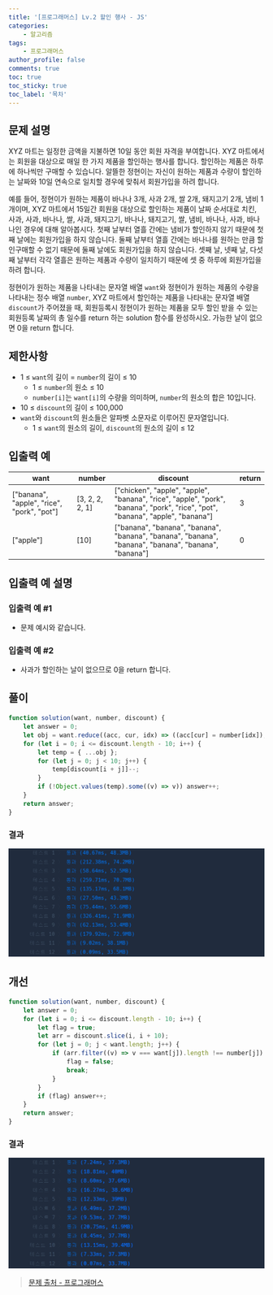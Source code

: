 ```yaml
---
title: '[프로그래머스] Lv.2 할인 행사 - JS'
categories:
    - 알고리즘
tags:
    - 프로그래머스
author_profile: false
comments: true
toc: true
toc_sticky: true
toc_label: '목차'
---
```


## 문제 설명

XYZ 마트는 일정한 금액을 지불하면 10일 동안 회원 자격을 부여합니다. XYZ 마트에서는 회원을 대상으로 매일 한 가지 제품을 할인하는 행사를 합니다. 할인하는 제품은 하루에 하나씩만 구매할 수 있습니다. 알뜰한 정현이는 자신이 원하는 제품과 수량이 할인하는 날짜와 10일 연속으로 일치할 경우에 맞춰서 회원가입을 하려 합니다.

예를 들어, 정현이가 원하는 제품이 바나나 3개, 사과 2개, 쌀 2개, 돼지고기 2개, 냄비 1개이며, XYZ 마트에서 15일간 회원을 대상으로 할인하는 제품이 날짜 순서대로 치킨, 사과, 사과, 바나나, 쌀, 사과, 돼지고기, 바나나, 돼지고기, 쌀, 냄비, 바나나, 사과, 바나나인 경우에 대해 알아봅시다. 첫째 날부터 열흘 간에는 냄비가 할인하지 않기 때문에 첫째 날에는 회원가입을 하지 않습니다. 둘째 날부터 열흘 간에는 바나나를 원하는 만큼 할인구매할 수 없기 때문에 둘째 날에도 회원가입을 하지 않습니다. 셋째 날, 넷째 날, 다섯째 날부터 각각 열흘은 원하는 제품과 수량이 일치하기 때문에 셋 중 하루에 회원가입을 하려 합니다.

정현이가 원하는 제품을 나타내는 문자열 배열 `want`와 정현이가 원하는 제품의 수량을 나타내는 정수 배열 `number`, XYZ 마트에서 할인하는 제품을 나타내는 문자열 배열 `discount`가 주어졌을 때, 회원등록시 정현이가 원하는 제품을 모두 할인 받을 수 있는 회원등록 날짜의 총 일수를 return 하는 solution 함수를 완성하시오. 가능한 날이 없으면 0을 return 합니다.

## 제한사항

-   1 ≤ `want`의 길이 = `number`의 길이 ≤ 10
    -   1 ≤ `number`의 원소 ≤ 10
    -   `number[i]`는 `want[i]`의 수량을 의미하며, `number`의 원소의 합은 10입니다.
-   10 ≤ `discount`의 길이 ≤ 100,000
-   `want`와 `discount`의 원소들은 알파벳 소문자로 이루어진 문자열입니다.
    -   1 ≤ `want`의 원소의 길이, `discount`의 원소의 길이 ≤ 12

## 입출력 예

| want                                       | number          | discount                                                                                                                       | return |
| ------------------------------------------ | --------------- | ------------------------------------------------------------------------------------------------------------------------------ | ------ |
| ["banana", "apple", "rice", "pork", "pot"] | [3, 2, 2, 2, 1] | ["chicken", "apple", "apple", "banana", "rice", "apple", "pork", "banana", "pork", "rice", "pot", "banana", "apple", "banana"] | 3      |
| ["apple"]                                  | [10]            | ["banana", "banana", "banana", "banana", "banana", "banana", "banana", "banana", "banana", "banana"]                           | 0      |

## 입출력 예 설명

### 입출력 예 #1

-   문제 예시와 같습니다.

### 입출력 예 #2

-   사과가 할인하는 날이 없으므로 0을 return 합니다.

## 풀이

```javascript
function solution(want, number, discount) {
    let answer = 0;
    let obj = want.reduce((acc, cur, idx) => ((acc[cur] = number[idx]), acc), {});
    for (let i = 0; i <= discount.length - 10; i++) {
        let temp = { ...obj };
        for (let j = 0; j < 10; j++) {
            temp[discount[i + j]]--;
        }
        if (!Object.values(temp).some((v) => v)) answer++;
    }
    return answer;
}
```

### 결과

![result1](/assets/images/2023/10/16/algorithm-97-result1.png)

## 개선

```javascript
function solution(want, number, discount) {
    let answer = 0;
    for (let i = 0; i <= discount.length - 10; i++) {
        let flag = true;
        let arr = discount.slice(i, i + 10);
        for (let j = 0; j < want.length; j++) {
            if (arr.filter((v) => v === want[j]).length !== number[j]) {
                flag = false;
                break;
            }
        }
        if (flag) answer++;
    }
    return answer;
}
```

### 결과

![result2](/assets/images/2023/10/16/algorithm-97-result2.png)

> [문제 출처 - 프로그래머스](https://school.programmers.co.kr/learn/courses/30/lessons/131127)
